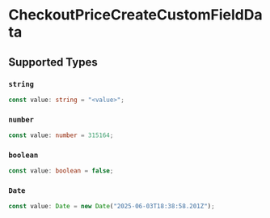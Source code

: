 # CheckoutPriceCreateCustomFieldData


## Supported Types

### `string`

```typescript
const value: string = "<value>";
```

### `number`

```typescript
const value: number = 315164;
```

### `boolean`

```typescript
const value: boolean = false;
```

### `Date`

```typescript
const value: Date = new Date("2025-06-03T18:38:58.201Z");
```

